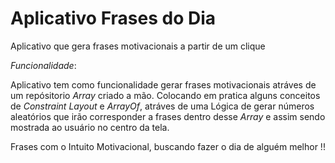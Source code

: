 # Aplicativo Frases do Dia
Aplicativo que gera frases motivacionais a partir de um clique 

*Funcionalidade*:


Aplicativo tem como funcionalidade gerar frases motivacionais atráves de um repósitorio *Array* criado a mão.
Colocando em pratica alguns conceitos de *Constraint Layout* e *ArrayOf*, atráves de uma Lógica de gerar números aleatórios
que irão corresponder a frases dentro desse *Array* e assim sendo mostrada ao usuário no centro da tela.

Frases com o Intuito Motivacional, buscando fazer o dia de alguém melhor !!


 

